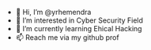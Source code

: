 - 👋 Hi, I’m @yrhemendra
- 👀 I’m interested in Cyber Security Field
- 🌱 I’m currently learning Ehical Hacking
- 📫 Reach me via my github prof 

<!---
yrhemendra/yrhemendra is a ✨ special ✨ repository because its `README.md` (this file) appears on your GitHub profile.
You can click the Preview link to take a look at your changes.
--->

